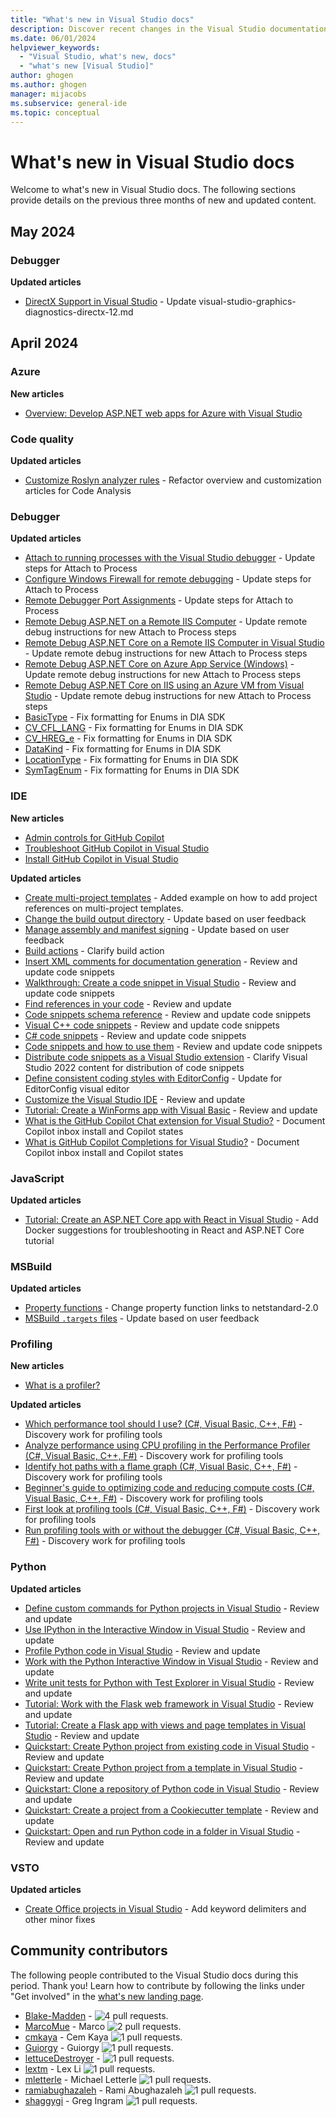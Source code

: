 ```yaml
---
title: "What's new in Visual Studio docs"
description: Discover recent changes in the Visual Studio documentation, including updated articles about getting started, the IDE, and deployment.
ms.date: 06/01/2024
helpviewer_keywords:
  - "Visual Studio, what's new, docs"
  - "what's new [Visual Studio]"
author: ghogen
ms.author: ghogen
manager: mijacobs
ms.subservice: general-ide
ms.topic: conceptual
---
```

# What's new in Visual Studio docs

Welcome to what's new in Visual Studio docs. The following sections provide details on the previous three months of new and updated content.

## May 2024

### Debugger

**Updated articles**

- [DirectX Support in Visual Studio](../debugger/graphics/visual-studio-graphics-diagnostics-directx-12.md) - Update visual-studio-graphics-diagnostics-directx-12.md


## April 2024

### Azure

**New articles**

- [Overview: Develop ASP.NET web apps for Azure with Visual Studio](../azure/overview-aspnet-azure-development.md)

### Code quality

**Updated articles**

- [Customize Roslyn analyzer rules](../code-quality/use-roslyn-analyzers.md) - Refactor overview and customization articles for Code Analysis

### Debugger

**Updated articles**

- [Attach to running processes with the Visual Studio debugger](../debugger/attach-to-running-processes-with-the-visual-studio-debugger.md) - Update steps for Attach to Process
- [Configure Windows Firewall for remote debugging](../debugger/configure-the-windows-firewall-for-remote-debugging.md) - Update steps for Attach to Process
- [Remote Debugger Port Assignments](../debugger/remote-debugger-port-assignments.md) - Update steps for Attach to Process
- [Remote Debug ASP.NET on a Remote IIS Computer](../debugger/remote-debugging-aspnet-on-a-remote-iis-7-5-computer.md) - Update remote debug instructions for new Attach to Process steps
- [Remote Debug ASP.NET Core on a Remote IIS Computer in Visual Studio](../debugger/remote-debugging-aspnet-on-a-remote-iis-computer.md) - Update remote debug instructions for new Attach to Process steps
- [Remote Debug ASP.NET Core on Azure App Service (Windows)](../debugger/remote-debugging-azure-app-service.md) - Update remote debug instructions for new Attach to Process steps
- [Remote Debug ASP.NET Core on IIS using an Azure VM from Visual Studio](../debugger/remote-debugging-azure.md) - Update remote debug instructions for new Attach to Process steps
- [BasicType](../debugger/debug-interface-access/basictype.md) - Fix formatting for Enums in DIA SDK
- [CV_CFL_LANG](../debugger/debug-interface-access/cv-cfl-lang.md) - Fix formatting for Enums in DIA SDK
- [CV_HREG_e](../debugger/debug-interface-access/cv-hreg-e.md) - Fix formatting for Enums in DIA SDK
- [DataKind](../debugger/debug-interface-access/datakind.md) - Fix formatting for Enums in DIA SDK
- [LocationType](../debugger/debug-interface-access/locationtype.md) - Fix formatting for Enums in DIA SDK
- [SymTagEnum](../debugger/debug-interface-access/symtagenum.md) - Fix formatting for Enums in DIA SDK

### IDE

**New articles**

- [Admin controls for GitHub Copilot](../ide/visual-studio-github-copilot-admin.md)
- [Troubleshoot GitHub Copilot in Visual Studio](../ide/visual-studio-github-copilot-troubleshoot.md)
- [Install GitHub Copilot in Visual Studio](../ide/visual-studio-github-copilot-install-and-states.md)

**Updated articles**

- [Create multi-project templates](../ide/how-to-create-multi-project-templates.md) - Added example on how to add project references on multi-project templates.
- [Change the build output directory](../ide/how-to-change-the-build-output-directory.md) - Update based on user feedback
- [Manage assembly and manifest signing](../ide/managing-assembly-and-manifest-signing.md) - Update based on user feedback
- [Build actions](../ide/build-actions.md) - Clarify build action
- [Insert XML comments for documentation generation](../ide/reference/generate-xml-documentation-comments.md) - Review and update code snippets
- [Walkthrough: Create a code snippet in Visual Studio](../ide/walkthrough-creating-a-code-snippet.md) - Review and update code snippets
- [Find references in your code](../ide/finding-references.md) - Review and update
- [Code snippets schema reference](../ide/code-snippets-schema-reference.md) - Review and update code snippets
- [Visual C++ code snippets](../ide/visual-cpp-code-snippets.md) - Review and update code snippets
- [C# code snippets](../ide/visual-csharp-code-snippets.md) - Review and update code snippets
- [Code snippets and how to use them](../ide/code-snippets.md) - Review and update code snippets
- [Distribute code snippets as a Visual Studio extension](../ide/how-to-distribute-code-snippets.md) - Clarify Visual Studio 2022 content for distribution of code snippets
- [Define consistent coding styles with EditorConfig](../ide/create-portable-custom-editor-options.md) - Update for EditorConfig visual editor
- [Customize the Visual Studio IDE](../ide/personalizing-the-visual-studio-ide.md) - Review and update
- [Tutorial: Create a WinForms app with Visual Basic](../ide/create-a-visual-basic-winform-in-visual-studio.md) - Review and update
- [What is the GitHub Copilot Chat extension for Visual Studio?](../ide/visual-studio-github-copilot-chat.md) - Document Copilot inbox install and Copilot states
- [What is GitHub Copilot Completions for Visual Studio?](../ide/visual-studio-github-copilot-extension.md) - Document Copilot inbox install and Copilot states

### JavaScript

**Updated articles**

- [Tutorial: Create an ASP.NET Core app with React in Visual Studio](../javascript/tutorial-asp-net-core-with-react.md) - Add Docker suggestions for troubleshooting in React and ASP.NET Core tutorial

### MSBuild

**Updated articles**

- [Property functions](../msbuild/property-functions.md) - Change property function links to netstandard-2.0
- [MSBuild `.targets` files](../msbuild/msbuild-dot-targets-files.md) - Update based on user feedback

### Profiling

**New articles**

- [What is a profiler?](../profiling/what-is-a-profiler.md)

**Updated articles**

- [Which performance tool should I use? (C#, Visual Basic, C++, F#)](../profiling/choose-performance-tool.md) - Discovery work for profiling tools
- [Analyze performance using CPU profiling in the Performance Profiler (C#, Visual Basic, C++, F#)](../profiling/cpu-usage.md) - Discovery work for profiling tools
- [Identify hot paths with a flame graph (C#, Visual Basic, C++, F#)](../profiling/flame-graph.md) - Discovery work for profiling tools
- [Beginner's guide to optimizing code and reducing compute costs (C#, Visual Basic, C++, F#)](../profiling/optimize-code-using-profiling-tools.md) - Discovery work for profiling tools
- [First look at profiling tools (C#, Visual Basic, C++, F#)](../profiling/profiling-feature-tour.md) - Discovery work for profiling tools
- [Run profiling tools with or without the debugger (C#, Visual Basic, C++, F#)](../profiling/running-profiling-tools-with-or-without-the-debugger.md) - Discovery work for profiling tools

### Python

**Updated articles**

- [Define custom commands for Python projects in Visual Studio](../python/defining-custom-python-project-commands.md) - Review and update
- [Use IPython in the Interactive Window in Visual Studio](../python/interactive-repl-ipython.md) - Review and update
- [Profile Python code in Visual Studio](../python/profiling-python-code-in-visual-studio.md) - Review and update
- [Work with the Python Interactive Window in Visual Studio](../python/python-interactive-repl-in-visual-studio.md) - Review and update
- [Write unit tests for Python with Test Explorer in Visual Studio](../python/unit-testing-python-in-visual-studio.md) - Review and update
- [Tutorial: Work with the Flask web framework in Visual Studio](../python/learn-flask-visual-studio-step-01-project-solution.md) - Review and update
- [Tutorial: Create a Flask app with views and page templates in Visual Studio](../python/learn-flask-visual-studio-step-02-create-app.md) - Review and update
- [Quickstart: Create Python project from existing code in Visual Studio](../python/quickstart-01-python-in-visual-studio-project-from-existing-code.md) - Review and update
- [Quickstart: Create Python project from a template in Visual Studio](../python/quickstart-02-python-in-visual-studio-project-from-template.md) - Review and update
- [Quickstart: Clone a repository of Python code in Visual Studio](../python/quickstart-03-python-in-visual-studio-project-from-repository.md) - Review and update
- [Quickstart: Create a project from a Cookiecutter template](../python/quickstart-04-python-in-visual-studio-project-from-cookiecutter.md) - Review and update
- [Quickstart: Open and run Python code in a folder in Visual Studio](../python/quickstart-05-python-visual-studio-open-folder.md) - Review and update

### VSTO

**Updated articles**

- [Create Office projects in Visual Studio](../vsto/how-to-create-office-projects-in-visual-studio.md) - Add keyword delimiters and other minor fixes

## Community contributors

The following people contributed to the Visual Studio docs during this period. Thank you! Learn how to contribute by following the links under "Get involved" in the [what's new landing page](index.yml).

- [Blake-Madden](https://github.com/Blake-Madden) -  ![4 pull requests.](https://img.shields.io/badge/Merged%20Pull%20Requests-4-green)
- [MarcoMue](https://github.com/MarcoMue) - Marco ![2 pull requests.](https://img.shields.io/badge/Merged%20Pull%20Requests-2-green)
- [cmkaya](https://github.com/cmkaya) - Cem Kaya ![1 pull requests.](https://img.shields.io/badge/Merged%20Pull%20Requests-1-green)
- [Guiorgy](https://github.com/Guiorgy) - Guiorgy ![1 pull requests.](https://img.shields.io/badge/Merged%20Pull%20Requests-1-green)
- [lettuceDestroyer](https://github.com/lettuceDestroyer) -  ![1 pull requests.](https://img.shields.io/badge/Merged%20Pull%20Requests-1-green)
- [lextm](https://github.com/lextm) - Lex Li ![1 pull requests.](https://img.shields.io/badge/Merged%20Pull%20Requests-1-green)
- [mletterle](https://github.com/mletterle) - Michael Letterle ![1 pull requests.](https://img.shields.io/badge/Merged%20Pull%20Requests-1-green)
- [ramiabughazaleh](https://github.com/ramiabughazaleh) - Rami Abughazaleh ![1 pull requests.](https://img.shields.io/badge/Merged%20Pull%20Requests-1-green)
- [shaggygi](https://github.com/shaggygi) - Greg Ingram ![1 pull requests.](https://img.shields.io/badge/Merged%20Pull%20Requests-1-green)

